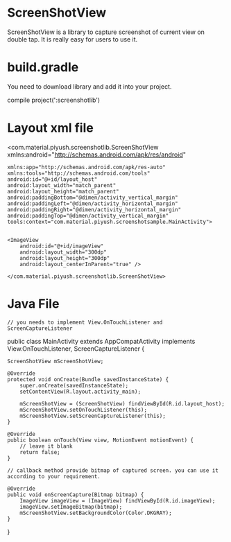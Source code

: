 # ScreenShotView
ScreenShotView is a library to capture screenshot of current view on double tap. It is really easy for users to use it.

# build.gradle
You need to download library and add it into your project.

compile project(':screenshotlib')

# Layout xml file

<?xml version="1.0" encoding="utf-8"?>
<com.material.piyush.screenshotlib.ScreenShotView xmlns:android="http://schemas.android.com/apk/res/android"

    xmlns:app="http://schemas.android.com/apk/res-auto"
    xmlns:tools="http://schemas.android.com/tools"
    android:id="@+id/layout_host"
    android:layout_width="match_parent"
    android:layout_height="match_parent"
    android:paddingBottom="@dimen/activity_vertical_margin"
    android:paddingLeft="@dimen/activity_horizontal_margin"
    android:paddingRight="@dimen/activity_horizontal_margin"
    android:paddingTop="@dimen/activity_vertical_margin"
    tools:context="com.material.piyush.screenshotsample.MainActivity">


    <ImageView
        android:id="@+id/imageView"
        android:layout_width="300dp"
        android:layout_height="300dp"
        android:layout_centerInParent="true" />
        
    </com.material.piyush.screenshotlib.ScreenShotView>
        

# Java File

    // you needs to implement View.OnTouchListener and ScreenCaptureListener
  
  public class MainActivity extends AppCompatActivity implements View.OnTouchListener, ScreenCaptureListener {

    ScreenShotView mScreenShotView;

    @Override
    protected void onCreate(Bundle savedInstanceState) {
        super.onCreate(savedInstanceState);
        setContentView(R.layout.activity_main);

        mScreenShotView = (ScreenShotView) findViewById(R.id.layout_host);
        mScreenShotView.setOnTouchListener(this);
        mScreenShotView.setScreenCaptureListener(this);
    }

    @Override
    public boolean onTouch(View view, MotionEvent motionEvent) {
        // leave it blank
        return false;
    }

    // callback method provide bitmap of captured screen. you can use it according to your requirement.

    @Override
    public void onScreenCapture(Bitmap bitmap) {
        ImageView imageView = (ImageView) findViewById(R.id.imageView);
        imageView.setImageBitmap(bitmap);
        mScreenShotView.setBackgroundColor(Color.DKGRAY);
    }
  }
